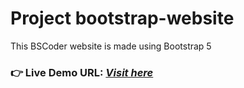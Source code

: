 # Project bootstrap-website
This BSCoder website is made using Bootstrap 5 
### **👉 Live Demo URL:** <a href="https://shreyash00007.github.io/bootstrap-website/">***Visit here*** </a>
